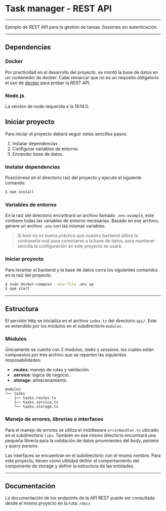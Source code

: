 # Task manager - REST API
---
Ejemplo de REST API para la gestión de tareas. Sesiones sin autenticación.

---
## Dependencias
### Docker
Por practicidad en el desarrollo del proyecto, se montó la base de datos en un contenedor de docker. Cabe remarcar que no es un requisito obligatorio el uso de [docker](http://https://www.docker.com/get-started/ "docker") para probar la REST API.

### Node.js
La versión de node requerida e la 18.14.0.

## Iniciar proyecto
Para iniciar el proyecto deberá seguir estos sencillos pasos:
1. Instalar dependencias
2. Configurar variables de entorno.
3. Encender base de datos.

### Instalar dependencias

Posiciónese en el directorio raíz del proyecto y ejecute el siguiente comando:

```bash
$ npm install 
```

### Variables de entorno
En la raíz del directorio encontrará un archivo llamado `.env-example`, este contiene todas las variables de entorno necesarias. Basado en ese archivo, genere un archivo `.env` con las mismas variables.
> Si bien no es buena práctica que nuestro backend utilice la contraseña root para conectarse a la base de datos, para mantener sencilla la configuración en este proyecto se usará.

### Iniciar proyecto
Para levantar el backend y la base de datos corra los siguientes comandos en la raíz del proyecto:

```bash
$ sudo docker-compose --env-file .env up 
$ npm start
```
---

## Estructura
El servidor http se inicializa en el archivo  `index.ts` del directorio `api/`. Este es extendido por los módulos en el subdirectorio `modules`.

### Módulos
Únicamente se cuenta con 2 modulos, *tasks* y *sessions*. los cuales están compuestos por tres archivo que se reparten las siguientes resposabilidades: 
- **.routes:** manejo de rutas y validación.
- **.service:** lógica de negocio.
- **.storage:** almacenamiento.
```
modules
└── tasks
    ├── tasks.routes.ts
    ├── tasks.service.ts
    └── tasks.storage.ts
```
### Manejo de errores, librerías e interfaces
Para el manejo de errores se utiliza el middleware `errorHandler.ts` ubicado en el subdirectorio `libs`. También en ese mismo directorio encontrará una pequeña librería para la validación de datos provenientes del *body*, *params* y *query params*.

Las interfaces se encuentran en el subdirectorio con el mismo nombre. Para este proyecto, tienen como ultilidad definir el comportamiento del componente de storage y definir la estructura de las entidades.


---

## Documentación
La documentación de los endpoints de la API REST puede ser consultada desde el mismo proyecto en la ruta:
`/docs`